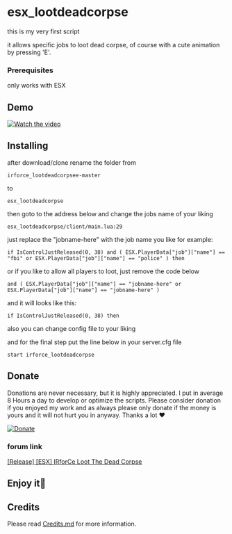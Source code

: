# esx_lootdeadcorpse

this is my very first script

it allows specific jobs to loot dead corpse, of course with a cute animation by pressing 'E'.


### Prerequisites

only works with ESX
## Demo
[![Watch the video](https://cdn.discordapp.com/attachments/584460034541617172/631138375189004288/unknown.png)](https://cdn.discordapp.com/attachments/587184003291938817/631087554665381898/IRforCe_Loot_The_Dead_Corpse.mp4)

## Installing

after download/clone rename the folder from 
```
irforce_lootdeadcorpsee-master
```
to
```
esx_lootdeadcorpse
```
then goto to the address below and change the jobs name of your liking
```
esx_lootdeadcorpse/client/main.lua:29
```
just replace the "jobname-here" with the job name you like
for example:
```
if IsControlJustReleased(0, 38) and ( ESX.PlayerData["job"]["name"] == "fbi" or ESX.PlayerData["job"]["name"] == "police" ) then
```
or if you like to allow all players to loot, just remove the code below
```
and ( ESX.PlayerData["job"]["name"] == "jobname-here" or ESX.PlayerData["job"]["name"] == "jobname-here" )
```
and it will looks like this:
```
if IsControlJustReleased(0, 38) then
```
also you can change config file to your liking

and for the final step put the line below in your server.cfg file
```
start irforce_lootdeadcorpse
```
## Donate

Donations are never necessary, but it is highly appreciated. I put in average 8 Hours a day to develop or optimize the scripts. Please consider donation if you enjoyed my work and as always please only donate if the money is yours and it will not hurt you in anyway. Thanks a lot ❤️

[![Donate](https://cdn.discordapp.com/attachments/584460034541617172/631246271277039616/donate-paypal-main.png)](https://paypal.me/donatescript)

### forum link
[[Release] [ESX] IRforCe Loot The Dead Corpse](https://forum.fivem.net/t/release-esx-irforce-loot-the-dead-corpse/826653)
## Enjoy it🤩

## Credits

Please read [Credits.md](https://github.com/H0ssein/irforce_lootdeadcorpse/blob/master/Credits.md) for more information.
